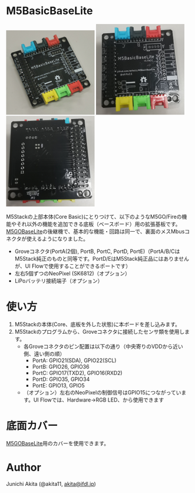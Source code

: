 # M5BasicBaseLite

<img src="https://github.com/akita11/M5BasicBaseLite/blob/master/M5BasicBaseLite1.jpg" width="240px">

<img src="https://github.com/akita11/M5BasicBaseLite/blob/master/M5BasicBaseLite2.jpg" width="240px">

<img src="https://github.com/akita11/M5BasicBaseLite/blob/master/M5BasicBaseLite3.jpg" width="240px">

M5Stackの上部本体(Core Basic)にとりつけて、以下のようなM5GO/Fireの機能やそれ以外の機能を追加できる底板（ベースボード）用の拡張基板です。
[M5GOBaseLite](https://github.com/akita11/M5GOBaseLite)の後継機で、基本的な機能・回路は同一で、裏面のメスMbusコネクタが使えるようになりました。
- Groveコネクタ(PortA(2個), PortB, PortC, PortD, PortE)（PortA/B/CはM5Stack純正のものと同等です。PortD/EはM5Stack純正品にはありませんが、UI Flowで使用することができるポートです）
- 左右5個ずつのNeoPixel (SK6812)（オプション）
- LiPoバッテリ接続端子（オプション）

# 使い方
1. M5Stackの本体(Core、底板を外した状態)に本ボードを差し込みます。
2. M5Stackのプログラムから、Groveコネクタに接続したセンサ類を使用します。
   - 各Groveコネクタのピン配置は以下の通り（中央寄りのVDDから近い側、遠い側の順）
     - PortA: GPIO21(SDA), GPIO22(SCL)
     - PortB: GPIO26, GPIO36
     - PortC: GPIO17(TXD2), GPIO16(RXD2)
     - PortD: GPIO35, GPIO34
     - PortE: GPIO13, GPIO5
   - （オプション）左右のNeoPixelの制御信号はGPIO15につながっています。UI Flowでは、Hardware→RGB LED、から使用できます

# 底面カバー

[M5GOBaseLite](https://github.com/akita11/M5GOBaseLite)用のカバーを使用できます。

# Author

Junichi Akita (@akita11, akita@ifdl.jp)
